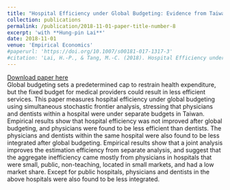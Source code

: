 ```yaml
---
title: "Hospital Efficiency under Global Budgeting: Evidence from Taiwan"
collection: publications
permalink: /publication/2018-11-01-paper-title-number-8
excerpt: 'with **Hung-pin Lai**'
date: 2018-11-01
venue: 'Empirical Economics'
#paperurl: 'https://doi.org/10.1007/s00181-017-1317-3'
#citation: 'Lai, H.-P., & Tang, M.-C. (2018). Hospital Efficiency under Global Budgeting: Evidence from Taiwan. Empirical Economics, 55(3), 937-963 '
---
```


[Download paper here](http://www.google.com/url?q=http%3A%2F%2Fdx.doi.org%2F10.2139%2Fssrn.2734507&sa=D&sntz=1&usg=AFQjCNHN7DeYuvThRssBKxUo0jgr5pI1Rw)<br/>
Global budgeting sets a predetermined cap to restrain health expenditure, but the fixed budget for medical providers could result in less efficient services. This paper measures hospital efficiency under global budgeting using simultaneous stochastic frontier analysis, stressing that physicians and dentists within a hospital were under separate budgets in Taiwan. Empirical results show that hospital efficiency was not improved after global budgeting, and physicians were found to be less efficient than dentists. The physicians and dentists within the same hospital were also found to be less integrated after global budgeting. Empirical results show that a joint analysis improves the estimation efficiency from separate analysis, and suggest that the aggregate inefficiency came mostly from physicians in hospitals that were small, public, non-teaching, located in small markets, and had a low market share. Except for public hospitals, physicians and dentists in the above hospitals were also found to be less integrated.
